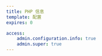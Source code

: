 ```yaml
---
title: PHP 信息
template: 配置
expires: 0

access:
    admin.configuration.info: true
    admin.super: true
---
```

